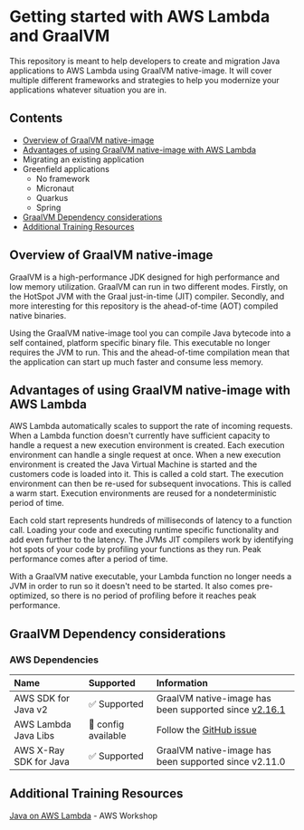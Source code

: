 # Getting started with AWS Lambda and GraalVM

This repository is meant to help developers to create and migration Java applications to AWS Lambda using GraalVM native-image. It will cover multiple different frameworks and strategies to help you modernize your applications whatever situation you are in.

## Contents
* [Overview of GraalVM native-image](#overview-of-graalvm-native-image)
* [Advantages of using GraalVM native-image with AWS Lambda](#advantages-of-using-graalvm-native-image-with-aws-lambda)
* Migrating an existing application
* Greenfield applications
  * No framework
  * Micronaut
  * Quarkus
  * Spring
* [GraalVM Dependency considerations](#graalvm-dependency-considerations)
* [Additional Training Resources](#additional-training-resources)

## Overview of GraalVM native-image

GraalVM is a high-performance JDK designed for high performance and low memory utilization. GraalVM can run in two different modes. Firstly, on the HotSpot JVM with the Graal just-in-time (JIT) compiler. Secondly, and more interesting for this repository is the ahead-of-time (AOT) compiled native binaries.

Using the GraalVM native-image tool you can compile Java bytecode into a self contained, platform specific binary file. This executable no longer requires the JVM to run. This and the ahead-of-time compilation mean that the application can start up much faster and consume less memory.

## Advantages of using GraalVM native-image with AWS Lambda

AWS Lambda automatically scales to support the rate of incoming requests. When a Lambda function doesn't currently have sufficient capacity to handle a request a new execution environment is created. Each execution environment can handle a single request at once. When a new execution environment is created the Java Virtual Machine is started and the customers code is loaded into it. This is called a cold start. The execution environment can then be re-used for subsequent invocations. This is called a warm start. Execution environments are reused for a nondeterministic period of time.

Each cold start represents hundreds of milliseconds of latency to a function call. Loading your code and executing runtime specific functionality and add even further to the latency. The JVMs JIT compilers work by identifying hot spots of your code by profiling your functions as they run. Peak performance comes after a period of time.

With a GraalVM native executable, your Lambda function no longer needs a JVM in order to run so it doesn't need to be started. It also comes pre-optimized, so there is no period of profiling before it reaches peak performance. 

## GraalVM Dependency considerations

### AWS Dependencies

| Name                   | Supported                         | Information                                                                                                                                               |
|:-----------------------|:----------------------------------|:----------------------------------------------------------------------------------------------------------------------------------------------------------|
| AWS SDK for Java v2    | :white_check_mark: Supported      | GraalVM native-image has been supported since [v2.16.1](https://aws.amazon.com/blogs/developer/graalvm-native-image-support-in-the-aws-sdk-for-java-2-x/) |
| AWS Lambda Java Libs   | :page_facing_up: config available | Follow the [GitHub issue](https://github.com/aws/aws-lambda-java-libs/issues/272)                                                                         |
| AWS X-Ray SDK for Java | :white_check_mark: Supported      | GraalVM native-image has been supported since v2.11.0                                                                                                     |

## Additional Training Resources

[Java on AWS Lambda](https://catalog.workshops.aws/java-on-aws-lambda/en-US) - AWS Workshop 
